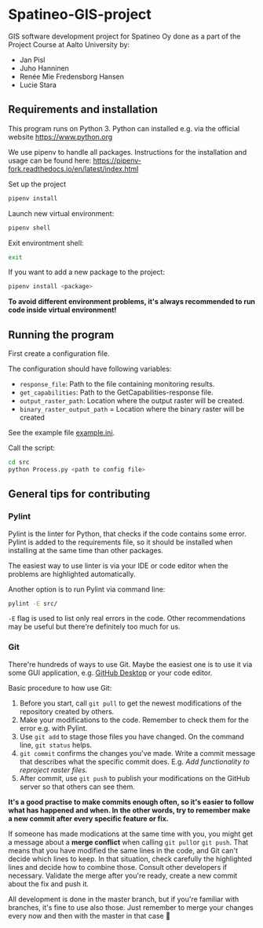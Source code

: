 # Spatineo-GIS-project
GIS software development project for Spatineo Oy done as a part of the Project Course at Aalto University by: 
* Jan Pisl
* Juho Hanninen
* Renée Mie Fredensborg Hansen 
* Lucie Stara


## Requirements and installation
This program runs on Python 3. Python can installed e.g. via the official website https://www.python.org

We use pipenv to handle all packages. Instructions for the installation and usage can be found here: https://pipenv-fork.readthedocs.io/en/latest/index.html

Set up the project
```sh
pipenv install
```

Launch new virtual environment:
```sh
pipenv shell
```

Exit environtment shell:
```sh
exit
```

If you want to add a new package to the project:
```sh
pipenv install <package>
```

**To avoid different environment problems, it's always recommended to run code inside virtual environment!**


## Running the program

First create a configuration file.

The configuration should have following variables:
- `response_file`: Path to the file containing monitoring results. 
- `get_capabilities`: Path to the GetCapabilities-response file. 
- `output_raster_path`: Location where the output raster will be created.
- `binary_raster_output_path` = Location where the binary raster will be created

See the example file [example.ini](sample_data/example.ini).


Call the script:

```sh
cd src
python Process.py <path to config file>
```


## General tips for contributing

### Pylint

Pylint is the linter for Python, that checks if the code contains some error. Pylint is added to the requirements file, so it should be installed when installing at the same time than other packages.

The easiest way to use linter is via your IDE or code editor when the problems are highlighted automatically.

Another option is to run Pylint via command line:

```sh
pylint -E src/
```

`-E` flag is used to list only real errors in the code. Other recommendations may be useful but there're definitely too much for us.

### Git

There're hundreds of ways to use Git. Maybe the easiest one is to use it via some GUI application, e.g. [GitHub Desktop](https://desktop.github.com) or your code editor.

Basic procedure to how use Git:
1. Before you start, call `git pull` to get the newest modifications of the repository created by others.
2. Make your modifications to the code. Remember to check them for the error e.g. with Pylint.
3. Use `git add` to stage those files you have changed. On the command line, `git status` helps.
4. `git commit` confirms the changes you've made. Write a commit message that describes what the specific commit does. E.g. *Add functionality to reproject raster files.* 
5. After commit, use `git push` to publish your modifications on the GitHub server so that others can see them.

**It's a good practise to make commits enough often, so it's easier to follow what has happened and when. In the other words, try to remember make a new commit after every specific feature or fix.**

If someone has made modications at the same time with you, you might get a message about a **merge conflict** when calling `git pull`or `git push`. That means that you have modified the same lines in the code, and Git can't decide which lines to keep. In that situation, check carefully the highlighted lines and decide how to combine those. Consult other developers if necessary. Validate the merge after you're ready, create a new commit about the fix and push it.

All development is done in the master branch, but if you're familiar with branches, it's fine to use also those. Just remember to merge your changes every now and then with the master in that case :slightly_smiling_face: 
